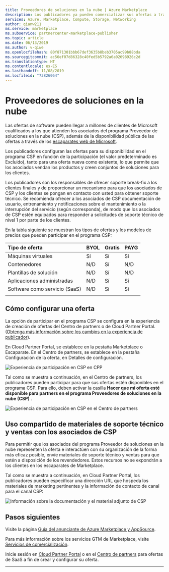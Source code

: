```yaml
---
title: Proveedores de soluciones en la nube | Azure Marketplace
description: Los publicadores ya pueden comercializar sus ofertas a través del canal de asociados de CSP de Microsoft.
services: Azure, Marketplace, Compute, Storage, Networking
author: qianw211
ms.service: marketplace
ms.subservice: partnercenter-marketplace-publisher
ms.topic: article
ms.date: 06/13/2019
ms.author: v-qiwe
ms.openlocfilehash: 80f871301bbb67def3635b8beb3705ac99b88bda
ms.sourcegitcommit: ac56ef07d86328c40fed5b5792a6a02698926c2d
ms.translationtype: HT
ms.contentlocale: es-ES
ms.lasthandoff: 11/08/2019
ms.locfileid: "73826064"
---
```

# <a name="cloud-solution-providers"></a>Proveedores de soluciones en la nube

Las ofertas de software pueden llegar a millones de clientes de Microsoft cualificados a los que atienden los asociados del programa Proveedor de soluciones en la nube (CSP), además de la disponibilidad pública de las ofertas a través de los [escaparates web de Microsoft](https://docs.microsoft.com/azure/marketplace/comparing-appsource-azure-marketplace).

Los publicadores configuran las ofertas para su disponibilidad en el programa CSP en función de la participación (el valor predeterminado es Excluido), tanto para una oferta nueva como existente, lo que permite que los asociados vendan los productos y creen conjuntos de soluciones para los clientes.

Los publicadores son los responsables de ofrecer soporte break-fix a los clientes finales y de proporcionar un mecanismo para que los asociados de CSP y los clientes se pongan en contacto con usted para obtener soporte técnico. Se recomienda ofrecer a los asociados de CSP documentación de usuario, entrenamiento y notificaciones sobre el mantenimiento o la interrupción del servicio (según corresponda), de modo que los asociados de CSP estén equipados para responder a solicitudes de soporte técnico de nivel 1 por parte de los clientes.

En la tabla siguiente se muestran los tipos de ofertas y los modelos de precios que pueden participar en el programa CSP:

| **Tipo de oferta**    | **BYOL**  |  **Gratis** | **PAYG**   |
| :---------------- | :---------|:----------|:-----------|
| Máquinas virtuales  | Sí | Sí | Sí |
| Contenedores | N/D | Sí | N/D |
| Plantillas de solución | N/D | Sí | N/D |
| Aplicaciones administradas | N/D | Sí | Sí |
| Software como servicio (SaaS) | N/D | Sí | Sí |
|   |   |   |

## <a name="how-to-configure-an-offering"></a>Cómo configurar una oferta

La opción de participar en el programa CSP se configura en la experiencia de creación de ofertas del Centro de partners o de Cloud Partner Portal. ([Obtenga más información sobre los cambios en la experiencia de publicador](https://www.microsoftpartnercommunity.com/t5/Azure-Marketplace-and-AppSource/Cloud-Marketplace-In-Partner-Center/m-p/9738#M293)).

En Cloud Partner Portal, se establece en la pestaña Marketplace o Escaparate. En el Centro de partners, se establece en la pestaña Configuración de la oferta, en Detalles de configuración.

![Experiencia de participación en CSP en CPP](media/marketplace-publishers-guide/csp-opt-in.png)

Tal como se muestra a continuación, en el Centro de partners, los publicadores pueden participar para que sus ofertas estén disponibles en el programa CSP. Para ello, deben activar la casilla **Hacer que mi oferta esté disponible para partners en el programa Proveedores de soluciones en la nube (CSP)** .

![Experiencia de participación en CSP en el Centro de partners](media/marketplace-publishers-guide/pc-csp-opt-in.png)

## <a name="sharing-sales-and-support-materials-with-csp-partners"></a>Uso compartido de materiales de soporte técnico y ventas con los asociados de CSP

Para permitir que los asociados del programa Proveedor de soluciones en la nube representen la oferta e interactúen con su organización de la forma más eficaz posible, envíe materiales de soporte técnico y ventas para que estén a disposición de los revendedores. Estos recursos no se expondrán a los clientes en los escaparates de Marketplace.

Tal como se muestra a continuación, en Cloud Partner Portal, los publicadores pueden especificar una dirección URL que hospeda los materiales de marketing pertinentes y la información de contacto de canal para el canal CSP:

![Información sobre la documentación y el material adjunto de CSP](media/marketplace-publishers-guide/cpp-csp-information.png)

## <a name="next-steps"></a>Pasos siguientes

Visite la página [Guía del anunciante de Azure Marketplace y AppSource](https://docs.microsoft.com/azure/marketplace/marketplace-publishers-guide).

Para más información sobre los servicios GTM de Marketplace, visite [Servicios de comercialización](https://partner.microsoft.com/reach-customers/gtm).

Inicie sesión en [Cloud Partner Portal](https://cloudpartner.azure.com/) o en el [Centro de partners](https://partner.microsoft.com/dashboard/account/v3/enrollment/introduction/azureisv) para ofertas de SaaS a fin de crear y configurar su oferta.

---
